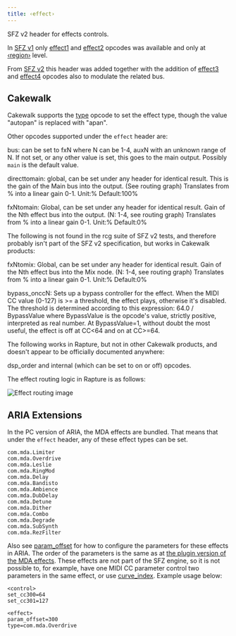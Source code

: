 ```yaml
---
title: ‹effect›
---
```

SFZ v2 header for effects controls.

In [SFZ v1] only [effect1] and [effect2] opcodes was available
and only at [‹region›] level.

From [SFZ v2] this header was added together with the addition of
[effect3] and [effect4] opcodes also to modulate the related bus.
	
## Cakewalk

Cakewalk supports the [type](/opcodes/type) opcode to set the effect
type, though the value "autopan" is replaced with "apan".

Other opcodes supported under the `effect` header are:

bus: can be set to fxN where N can be 1-4, auxN with an unknown range
of N. If not set, or any other value is set, this goes to the main
output. Possibly `main` is the default value.

directtomain: global, can be set under any <effect> header for identical
result. This is the gain of the Main bus into the output. (See routing graph)
Translates from % into a linear gain 0-1.
Unit:% Default:100%

fxNtomain: Global, can be set under any <effect> header for identical result.
Gain of the Nth effect bus into the output. (N: 1-4, see routing graph)
Translates from % into a linear gain 0-1.
Unit:% Default:0%

The following is not found in the rcg suite of SFZ v2 tests, and therefore
probably isn't part of the SFZ v2 specification, but works in Cakewalk
products:

fxNtomix: Global, can be set under any <effect> header for identical result.
Gain of the Nth effect bus into the Mix node. (N: 1-4, see routing graph)
Translates from % into a linear gain 0-1.
Unit:% Default:0%
	
bypass_onccN: Sets up a bypass controller for the effect. When the MIDI CC
value (0-127) is >= a threshold, the effect plays, otherwise it's disabled.
The threshold is determined according to this expression: 64.0 / BypassValue
where BypassValue is the opcode's value, strictly positive, interpreted as
real number. At BypassValue=1, without doubt the most useful, the effect is
off at CC<64 and on at CC>=64.

The following works in Rapture, but not in other Cakewalk products, and
doesn't appear to be officially documented anywhere:

dsp_order and internal (which can be set to on or off) opcodes.

The effect routing logic in Rapture is as follows:

<img src="{{ '/assets/img/effect/routing.svg' | relative_path }}"
	class="img-fluid" alt="Effect routing image">

## ARIA Extensions

In the PC version of ARIA, the MDA effects are bundled. That means
that under the `effect` header, any of these effect types can be set.

```
com.mda.Limiter
com.mda.Overdrive
com.mda.Leslie
com.mda.RingMod
com.mda.Delay
com.mda.Bandisto
com.mda.Ambience
com.mda.DubDelay
com.mda.Detune
com.mda.Dither
com.mda.Combo
com.mda.Degrade
com.mda.SubSynth
com.mda.RezFilter
```

Also see [param_offset] for how to
configure the parameters for these effects in ARIA.
The order of the parameters is the same as at [the plugin version of the MDA effects].
These effects are not part of the SFZ engine, so it is not possible to, for
example, have one MIDI CC parameter control two parameters in the same effect,
or use [curve_index]. Example usage below:

```
<control>
set_cc300=64
set_cc301=127

<effect>
param_offset=300
type=com.mda.Overdrive
```

[SFZ v1]:       /misc/sfz1
[SFZ v2]:       /misc/sfz2
[effect1]:      /opcodes/effect1
[effect2]:      /opcodes/effect2
[effect3]:      /opcodes/effect3
[effect4]:      /opcodes/effect4
[‹region›]:     /headers/region
[curve_index]:  /headers/curve
[param_offset]: /opcodes/param_offset
[the plugin version of the MDA effects]: http://mda.smartelectronix.com/
